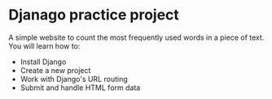 # Djanago practice project
A simple website to count the most frequently used words in a piece of text. You will learn how to: 

* Install Django
* Create a new project
* Work with Django's URL routing 
* Submit and handle HTML form data
